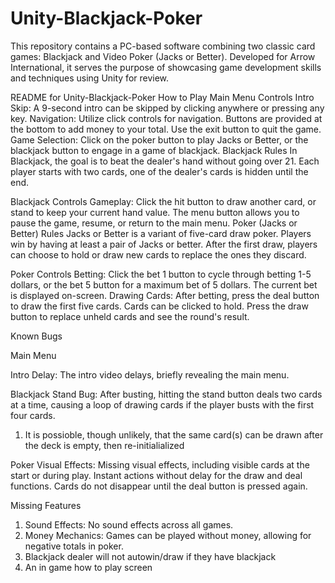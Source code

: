 # Unity-Blackjack-Poker
This repository contains a PC-based software combining two classic card games: Blackjack and Video Poker (Jacks or Better). Developed for Arrow International, it serves the purpose of showcasing game development skills and techniques using Unity for review.


README for Unity-Blackjack-Poker
How to Play
Main Menu Controls
Intro Skip: A 9-second intro can be skipped by clicking anywhere or pressing any key.
Navigation: Utilize click controls for navigation. Buttons are provided at the bottom to add money to your total. Use the exit button to quit the game.
Game Selection: Click on the poker button to play Jacks or Better, or the blackjack button to engage in a game of blackjack.
Blackjack Rules
In Blackjack, the goal is to beat the dealer's hand without going over 21. Each player starts with two cards, one of the dealer's cards is hidden until the end.

Blackjack Controls
Gameplay: Click the hit button to draw another card, or stand to keep your current hand value. The menu button allows you to pause the game, resume, or return to the main menu.
Poker (Jacks or Better) Rules
Jacks or Better is a variant of five-card draw poker. Players win by having at least a pair of Jacks or better. After the first draw, players can choose to hold or draw new cards to replace the ones they discard.

Poker Controls
Betting: Click the bet 1 button to cycle through betting 1-5 dollars, or the bet 5 button for a maximum bet of 5 dollars. The current bet is displayed on-screen.
Drawing Cards: After betting, press the deal button to draw the first five cards. Cards can be clicked to hold. Press the draw button to replace unheld cards and see the round's result.

Known Bugs

Main Menu

Intro Delay: The intro video delays, briefly revealing the main menu.

Blackjack
Stand Bug: After busting, hitting the stand button deals two cards at a time, causing a loop of drawing cards if the player busts with the first four cards.
1) It is possioble, though unlikely, that the same card(s) can be drawn after the deck is empty, then re-initialialized

Poker
Visual Effects: Missing visual effects, including visible cards at the start or during play. Instant actions without delay for the draw and deal functions. Cards do not disappear until the deal button is pressed again.

Missing Features
1) Sound Effects: No sound effects across all games.
2) Money Mechanics: Games can be played without money, allowing for negative totals in poker.
3) Blackjack dealer will not autowin/draw if they have blackjack
4) An in game how to play screen
